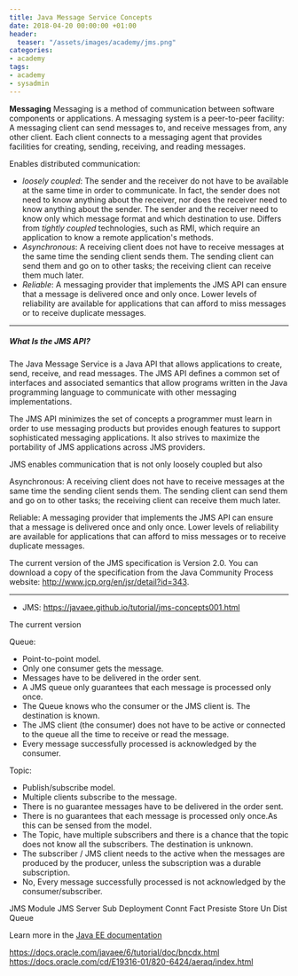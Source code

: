```yaml
---
title: Java Message Service Concepts
date: 2018-04-20 00:00:00 +01:00
header:
  teaser: "/assets/images/academy/jms.png"
categories:
- academy
tags:
- academy
- sysadmin
---
```


**Messaging**
Messaging is a method of communication between software components or applications. A messaging system is a peer-to-peer facility: A messaging client can send messages to, and receive messages from, any other client. Each client connects to a messaging agent that provides facilities for creating, sending, receiving, and reading messages.

Enables distributed communication:
* *loosely coupled*: The sender and the receiver do not have to be available at the same time in order to communicate. In fact, the sender does not need to know anything about the receiver, nor does the receiver need to know anything about the sender. The sender and the receiver need to know only which message format and which destination to use. Differs from *tightly coupled* technologies, such as RMI, which require an application to know a remote application's methods.
* *Asynchronous*: A receiving client does not have to receive messages at the same time the sending client sends them. The sending client can send them and go on to other tasks; the receiving client can receive them much later.
* *Reliable*: A messaging provider that implements the JMS API can ensure that a message is delivered once and only once. Lower levels of reliability are available for applications that can afford to miss messages or to receive duplicate messages.

--------------------------------------------------------------------------------

##### What Is the JMS API?
The Java Message Service is a Java API that allows applications to create, send, receive, and read messages. The JMS API defines a common set of interfaces and associated semantics that allow programs written in the Java programming language to communicate with other messaging implementations.

The JMS API minimizes the set of concepts a programmer must learn in order to use messaging products but provides enough features to support sophisticated messaging applications. It also strives to maximize the portability of JMS applications across JMS providers.

JMS enables communication that is not only loosely coupled but also

Asynchronous: A receiving client does not have to receive messages at the same time the sending client sends them. The sending client can send them and go on to other tasks; the receiving client can receive them much later.

Reliable: A messaging provider that implements the JMS API can ensure that a message is delivered once and only once. Lower levels of reliability are available for applications that can afford to miss messages or to receive duplicate messages.

The current version of the JMS specification is Version 2.0. You can download a copy of the specification from the Java Community Process website: http://www.jcp.org/en/jsr/detail?id=343.



--------------------------------------------------------------------------------

* JMS: https://javaee.github.io/tutorial/jms-concepts001.html

The current version


Queue:
 - Point-to-point model.
 - Only one consumer gets the message.
 - Messages have to be delivered in the order sent.
 - A JMS queue only guarantees that each message is processed only once.
 - The Queue knows who the consumer or the JMS client is. The destination is known.
 - The JMS client (the consumer) does not have to be  active or connected to the queue all the time to receive or read the message.
 - Every message successfully processed is acknowledged by the consumer.

Topic:
 - Publish/subscribe model.
 - Multiple clients subscribe to the message.
 - There is no guarantee messages have to be delivered in the order sent.
 - There is no guarantees that each message is processed only once.As this can be sensed from the model.
 - The Topic, have multiple subscribers and there is a chance that the topic does not know all the subscribers. The destination is unknown.
 - The subscriber / JMS client needs to the active when the messages are produced by the producer, unless the subscription was a durable subscription.
 - No, Every message successfully processed is not acknowledged by the consumer/subscriber.

JMS Module
JMS Server
Sub Deployment
Connt Fact
Presiste Store
Un Dist Queue

Learn more in the [Java EE documentation](https://javaee.github.io/tutorial/jms-concepts001.html)

https://docs.oracle.com/javaee/6/tutorial/doc/bncdx.html
https://docs.oracle.com/cd/E19316-01/820-6424/aeraq/index.html
